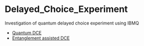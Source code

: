 # Delayed_Choice_Experiment
 Investigation of quantum delayed choice experiment using IBMQ 
- [Quantum DCE](https://github.com/NarendraHegade5/Delayed_Choice_Experiment/blob/master/Delayed_Choice_Experiment.ipynb)
- [Entanglement assisted DCE](https://github.com/NarendraHegade5/Delayed_Choice_Experiment/blob/master/EADC.ipynb)
